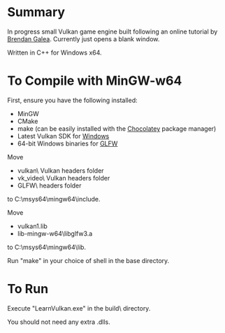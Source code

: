 # Summary
In progress small Vulkan game engine built following an online tutorial by [Brendan Galea](https://www.youtube.com/watch?v=lr93-_cC8v4).
Currently just opens a blank window.

Written in C++ for Windows x64.

# To Compile with MinGW-w64
First, ensure you have the following installed:
- MinGW
- CMake
- make (can be easily installed with the [Chocolatey](https://chocolatey.org/install) package manager)
- Latest Vulkan SDK for [Windows](https://vulkan.lunarg.com/sdk/home#windows)
- 64-bit Windows binaries for [GLFW](https://www.glfw.org/download.html)


Move
- vulkan\ Vulkan headers folder
- vk_video\ Vulkan headers folder
- GLFW\ headers folder

to C:\msys64\mingw64\include.

Move
- vulkan1.lib
- lib-mingw-w64\libglfw3.a

to C:\msys64\mingw64\lib.

Run "make" in your choice of shell in the base directory.

# To Run
Execute "LearnVulkan.exe" in the build\ directory.

You should not need any extra .dlls.

